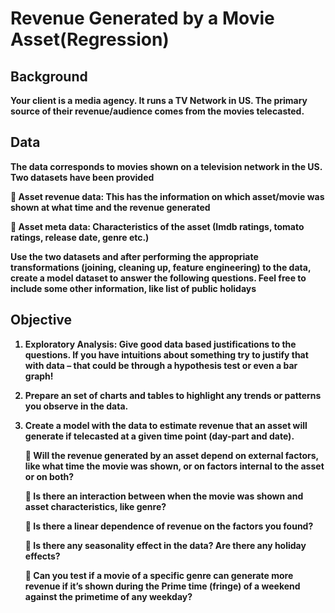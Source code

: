 # Revenue Generated by a Movie Asset(Regression)

## Background
<b>
Your client is a media agency. It runs a TV Network in US. The primary source of their revenue/audience comes from the movies telecasted.
</b>

## Data
<b>
The data corresponds to movies shown on a television network in the US. Two datasets have been provided

 Asset revenue data: This has the information on which asset/movie was shown at what time and the revenue generated

 Asset  meta   data: Characteristics of the asset (Imdb ratings, tomato ratings, release date, genre etc.)

Use the two datasets and after performing the appropriate transformations (joining, cleaning up, feature engineering) to the data, create a model dataset to answer the following questions. Feel free to include some other information, like list of public holidays

</b>

## Objective
 
 <b>

1) Exploratory Analysis: Give good data based justifications to the questions. If you have intuitions about something try to justify that with data – that could be          through a hypothesis test or even a bar graph!

2) Prepare an set of charts and tables to highlight any trends or patterns you observe in the data.

3) Create a model with the data to estimate revenue that an asset will generate if telecasted at a given time point (day-part and date).
      
         Will the revenue generated by an asset depend on external factors, like what time the movie was shown, or on factors internal to the asset or on both?
      
         Is there an interaction between when the movie was shown and asset characteristics, like genre?
      
         Is there a linear dependence of revenue on the factors you found?
      
         Is there any seasonality effect in the data? Are there any holiday effects?
      
         Can you test if a movie of a specific genre can generate more revenue if it’s shown during the Prime time (fringe) of a weekend against the primetime of any           weekday?
</b>
